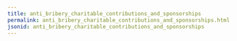 ```yaml
---
title: anti_bribery_charitable_contributions_and_sponsorships
permalink: anti_bribery_charitable_contributions_and_sponsorships.html
jsonid: anti_bribery_charitable_contributions_and_sponsorships
---
```

